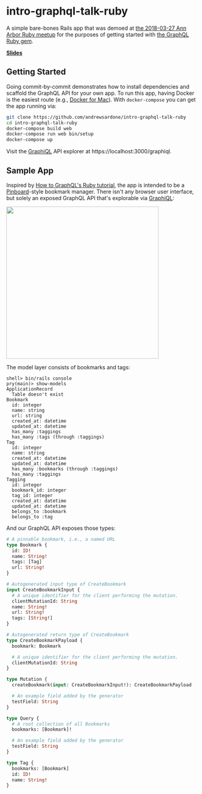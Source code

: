 # intro-graphql-talk-ruby

A simple bare-bones Rails app that was demoed at [the 2018-03-27 Ann Arbor Ruby
meetup][tweet] for the purposes of getting started with [the GraphQL Ruby
gem][gqlr].

[**Slides**](http://andrewsardone.com/presentations/2018-03-28.a2rb_introduction_to_graphql.pdf)

## Getting Started

Going commit-by-commit demonstrates how to install dependencies and scaffold
the GraphQL API for your own app. To run this app, having Docker is the easiest
route (e.g., [Docker for Mac](https://www.docker.com/docker-mac)). With
`docker-compose` you can get the app running via:

```bash
git clone https://github.com/andrewsardone/intro-graphql-talk-ruby
cd intro-graphql-talk-ruby
docker-compose build web
docker-compose run web bin/setup
docker-compose up
```

Visit the [GraphiQL] API explorer at https://localhost:3000/graphiql.

## Sample App

Inspired by [How to GraphQL's Ruby tutorial][htwql], the app is intended to be
a [Pinboard](https://pinboard.in)-style bookmark manager. There isn't any
browser user interface, but solely an exposed GraphQL API that's explorable via
[GraphiQL]:

<img src="https://www.dropbox.com/s/tzx1wdeq5ka6ii0/a2rb-graphiql-screenshot.png?raw=1" width="400" />

The model layer consists of bookmarks and tags:

```
shell> bin/rails console
pry(main)> show-models
ApplicationRecord
  Table doesn't exist
Bookmark
  id: integer
  name: string
  url: string
  created_at: datetime
  updated_at: datetime
  has_many :taggings
  has_many :tags (through :taggings)
Tag
  id: integer
  name: string
  created_at: datetime
  updated_at: datetime
  has_many :bookmarks (through :taggings)
  has_many :taggings
Tagging
  id: integer
  bookmark_id: integer
  tag_id: integer
  created_at: datetime
  updated_at: datetime
  belongs_to :bookmark
  belongs_to :tag
```

And our GraphQL API exposes those types:

```graphql
# A pinnable bookmark, i.e., a named URL
type Bookmark {
  id: ID!
  name: String!
  tags: [Tag]
  url: String!
}

# Autogenerated input type of CreateBookmark
input CreateBookmarkInput {
  # A unique identifier for the client performing the mutation.
  clientMutationId: String
  name: String!
  url: String!
  tags: [String!]
}

# Autogenerated return type of CreateBookmark
type CreateBookmarkPayload {
  bookmark: Bookmark

  # A unique identifier for the client performing the mutation.
  clientMutationId: String
}

type Mutation {
  createBookmark(input: CreateBookmarkInput!): CreateBookmarkPayload

  # An example field added by the generator
  testField: String
}

type Query {
  # A root collection of all Bookmarks
  bookmarks: [Bookmark]!

  # An example field added by the generator
  testField: String
}

type Tag {
  bookmarks: [Bookmark]
  id: ID!
  name: String!
}
```

[tweet]: https://twitter.com/a2rb/status/978670577853583360
[gqlr]: http://graphql-ruby.org/
[GraphiQL]: https://github.com/graphql/graphiql
[htwql]: https://www.howtographql.com/graphql-ruby/0-introduction/
